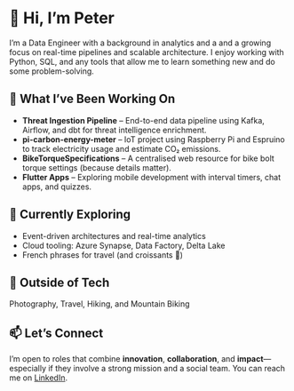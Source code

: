 # 👋 Hi, I’m Peter

I’m a Data Engineer with a background in analytics and a and a growing focus on real-time pipelines and scalable architecture. I enjoy working with Python, SQL, and any tools that allow me to learn something new and do some problem-solving.

## 🔧 What I’ve Been Working On

- **Threat Ingestion Pipeline** – End-to-end data pipeline using Kafka, Airflow, and dbt for threat intelligence enrichment.
- **pi-carbon-energy-meter** – IoT project using Raspberry Pi and Espruino to track electricity usage and estimate CO₂ emissions.
- **BikeTorqueSpecifications** – A centralised web resource for bike bolt torque settings (because details matter).
- **Flutter Apps** – Exploring mobile development with interval timers, chat apps, and quizzes.

## 🌱 Currently Exploring

- Event-driven architectures and real-time analytics
- Cloud tooling: Azure Synapse, Data Factory, Delta Lake
- French phrases for travel (and croissants 🥐)

## 📸 Outside of Tech

Photography, Travel, Hiking, and Mountain Biking

## 📫 Let’s Connect

I’m open to roles that combine **innovation**, **collaboration**, and **impact**—especially if they involve a strong mission and a social team. You can reach me on [LinkedIn](https://www.linkedin.com/in/peterduebel/).


<!---
pduebel/pduebel is a ✨ special ✨ repository because its `README.md` (this file) appears on your GitHub profile.
You can click the Preview link to take a look at your changes.
--->
